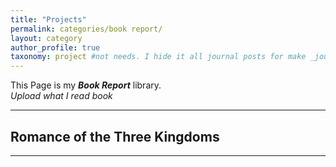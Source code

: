 ```yaml
---
title: "Projects"
permalink: categories/book report/
layout: category
author_profile: true
taxonomy: project #not needs. I hide it all journal posts for make _journal folder. So it can't see. I don't know how to do that...
---
```


This Page is my __*Book Report*__ library.  
*Upload what I read book*

*****

## Romance of the Three Kingdoms  

*****



